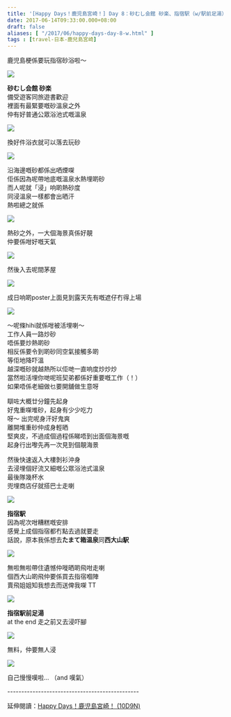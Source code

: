 ```yaml
---
title: '[Happy Days！鹿児島宮崎！] Day 8：砂むし会館 砂楽、指宿駅（w/駅前足湯）'
date: 2017-06-14T09:33:00.000+08:00
draft: false
aliases: [ "/2017/06/happy-days-day-8-w.html" ]
tags : [travel-日本-鹿兒島宮崎]
---
```


鹿児島梗係要玩指宿砂浴啦～  

![](/images/kojkmi8c1.jpg)

**砂むし会館 砂楽**  
備受遊客同旅遊書歡迎  
裡面有最緊要嘅砂溫泉之外  
仲有好普通公眾浴池式嘅溫泉  

![](/images/kojkmi8c2.jpg)

換好件浴衣就可以落去玩砂  

![](/images/kojkmi8c3.jpg)

沿海邊嘅砂都係出哂煙㗎  
佢係因為呢帶地底嘅溫泉水熱埋啲砂  
而人呢就「浸」响啲熱砂度  
同浸溫泉一樣都會出晒汗  
熱啦總之就係  

![](/images/kojkmi8c4.jpg)

熱砂之外，一大個海景真係好靚  
仲要係咁好嘅天氣  

![](/images/kojkmi8c5.jpg)

然後入去呢間茅屋  

![](/images/kojkmi86c.jpg)

成日响啲poster上面見到露天先有嘅遮仔冇得上場  

![](/images/kojkmi8c.jpg)

～呢條hihi就係咁被活埋喇～  
工作人員一路炒砂  
唔係要炒熱啲砂  
相反係要令到啲砂同空氣接觸多啲  
等佢地降吓溫  
越深嘅砂就越熱所以佢哋一直响度炒炒炒  
當然啦活埋你哋呢班契弟都係好重要嘅工作（！）  
如果唔係老細做乜要開舖做生意呀  
  
瞓咗大概廿分鐘先起身  
好鬼重㗎堆砂，起身有少少吃力  
呀～ 出完呢身汗好鬼爽  
離開堆重砂仲成身輕晒  
堅爽皮，不過成個過程係睇唔到出面個海景嘅  
起身行出嚟先再一次見到個靚海景  
  
然後快速返入大樓剝衫沖身  
去浸埋個好流又細嘅公眾浴池式溫泉  
最後隊幾杯水  
兜埋商店仔就搭巴士走喇  

![](/images/kojkmi8c7.jpg)

**指宿駅**  
因為呢次咁糟糕嘅安排  
感覺上成個指宿都冇點去過就要走  
話說，原本我係想去**たまて箱温泉**同**西大山駅**  

![](/images/kojkmi8c8.jpg)

無啦無啦帶住遺憾仲嘥晒啲飛咁走喇  
個西大山啲飛仲要係買去指宿嗰陣  
賣飛姐姐知我想去而送俾我㗎 TT  

![](/images/kojkmi8c9.jpg)

**指宿駅前足湯**  
at the end 走之前又去浸吓腳  

![](/images/kojkmi8c10.jpg)

無料，仲要無人浸  

![](/images/kojkmi8c11.jpg)

自己慢慢嘆啦... （and 嘆氣）  
  
\-----------------------------------------------  
  
延伸閱讀：[Happy Days！鹿児島宮崎！ (10D9N)](https://hidie.net/kojkmi10d9n/)
